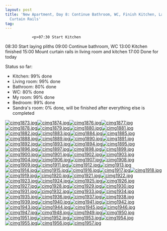 ```yaml
---
layout: post
title: 'New Apartment, Day 8: Continue Bathroom, WC, Finish Kitchen, Lay Pliths, Mount
  Curtain Rails'
tag: 
---
```



                <p>07:30 Start Kitchen
08:30 Start laying pliths
09:00 Continue bathroom, WC
13:00 Kitchen finished
15:00 Mount curtain rails in living room and kitchen
17:00 Done for today</p>
<p>Status so far:</p>
<ul>
    <li>Kitchen: 99% done</li>
    <li>Living room: 99% done</li>
    <li>Bathroom: 80% done</li>
    <li>WC: 80% done</li>
    <li>My room: 99% done</li>
    <li>Bedroom: 99% done</li>
    <li>Sandra's room: 0% done, will be finished after everything else is completed</li>
</ul>
<p><a href='/uploads/cimg1873.jpg' title='cimg1873.jpg' ><img src='/uploads/cimg1873.thumbnail.jpg' alt='cimg1873.jpg' /><a href='/uploads/cimg1874.jpg' title='cimg1874.jpg' ><img src='/uploads/cimg1874.thumbnail.jpg' alt='cimg1874.jpg' /><a href='/uploads/cimg1876.jpg' title='cimg1876.jpg' ><img src='/uploads/cimg1876.thumbnail.jpg' alt='cimg1876.jpg' /><a href='/uploads/cimg1877.jpg' title='cimg1877.jpg' ><img src='/uploads/cimg1877.thumbnail.jpg' alt='cimg1877.jpg' /><a href='/uploads/cimg1878.jpg' title='cimg1878.jpg' ><img src='/uploads/cimg1878.thumbnail.jpg' alt='cimg1878.jpg' /><a href='/uploads/cimg1879.jpg' title='cimg1879.jpg' ><img src='/uploads/cimg1879.thumbnail.jpg' alt='cimg1879.jpg' /><a href='/uploads/cimg1880.jpg' title='cimg1880.jpg' ><img src='/uploads/cimg1880.thumbnail.jpg' alt='cimg1880.jpg' /><a href='/uploads/cimg1881.jpg' title='cimg1881.jpg' ><img src='/uploads/cimg1881.thumbnail.jpg' alt='cimg1881.jpg' /><a href='/uploads/cimg1882.jpg' title='cimg1882.jpg' ><img src='/uploads/cimg1882.thumbnail.jpg' alt='cimg1882.jpg' /><a href='/uploads/cimg1883.jpg' title='cimg1883.jpg' ><img src='/uploads/cimg1883.thumbnail.jpg' alt='cimg1883.jpg' /><a href='/uploads/cimg1884.jpg' title='cimg1884.jpg' ><img src='/uploads/cimg1884.thumbnail.jpg' alt='cimg1884.jpg' /><a href='/uploads/cimg1885.jpg' title='cimg1885.jpg' ><img src='/uploads/cimg1885.thumbnail.jpg' alt='cimg1885.jpg' /><a href='/uploads/cimg1888.jpg' title='cimg1888.jpg' ><img src='/uploads/cimg1888.thumbnail.jpg' alt='cimg1888.jpg' /><a href='/uploads/cimg1889.jpg' title='cimg1889.jpg' ><img src='/uploads/cimg1889.thumbnail.jpg' alt='cimg1889.jpg' /><a href='/uploads/cimg1890.jpg' title='cimg1890.jpg' ><img src='/uploads/cimg1890.thumbnail.jpg' alt='cimg1890.jpg' /><a href='/uploads/cimg1891.jpg' title='cimg1891.jpg' ><img src='/uploads/cimg1891.thumbnail.jpg' alt='cimg1891.jpg' /><a href='/uploads/cimg1892.jpg' title='cimg1892.jpg' ><img src='/uploads/cimg1892.thumbnail.jpg' alt='cimg1892.jpg' /><a href='/uploads/cimg1893.jpg' title='cimg1893.jpg' ><img src='/uploads/cimg1893.thumbnail.jpg' alt='cimg1893.jpg' /><a href='/uploads/cimg1894.jpg' title='cimg1894.jpg' ><img src='/uploads/cimg1894.thumbnail.jpg' alt='cimg1894.jpg' /><a href='/uploads/cimg1895.jpg' title='cimg1895.jpg' ><img src='/uploads/cimg1895.thumbnail.jpg' alt='cimg1895.jpg' /><a href='/uploads/cimg1896.jpg' title='cimg1896.jpg' ><img src='/uploads/cimg1896.thumbnail.jpg' alt='cimg1896.jpg' /><a href='/uploads/cimg1897.jpg' title='cimg1897.jpg' ><img src='/uploads/cimg1897.thumbnail.jpg' alt='cimg1897.jpg' /><a href='/uploads/cimg1898.jpg' title='cimg1898.jpg' ><img src='/uploads/cimg1898.thumbnail.jpg' alt='cimg1898.jpg' /><a href='/uploads/cimg1899.jpg' title='cimg1899.jpg' ><img src='/uploads/cimg1899.thumbnail.jpg' alt='cimg1899.jpg' /><a href='/uploads/cimg1900.jpg' title='cimg1900.jpg' ><img src='/uploads/cimg1900.thumbnail.jpg' alt='cimg1900.jpg' /><a href='/uploads/cimg1901.jpg' title='cimg1901.jpg' ><img src='/uploads/cimg1901.thumbnail.jpg' alt='cimg1901.jpg' /><a href='/uploads/cimg1902.jpg' title='cimg1902.jpg' ><img src='/uploads/cimg1902.thumbnail.jpg' alt='cimg1902.jpg' /><a href='/uploads/cimg1903.jpg' title='cimg1903.jpg' ><img src='/uploads/cimg1903.thumbnail.jpg' alt='cimg1903.jpg' /><a href='/uploads/cimg1904.jpg' title='cimg1904.jpg' ><img src='/uploads/cimg1904.thumbnail.jpg' alt='cimg1904.jpg' /><a href='/uploads/cimg1906.jpg' title='cimg1906.jpg' ><img src='/uploads/cimg1906.thumbnail.jpg' alt='cimg1906.jpg' /><a href='/uploads/cimg1907.jpg' title='cimg1907.jpg' ><img src='/uploads/cimg1907.thumbnail.jpg' alt='cimg1907.jpg' /><a href='/uploads/cimg1908.jpg' title='cimg1908.jpg' ><img src='/uploads/cimg1908.thumbnail.jpg' alt='cimg1908.jpg' /><a href='/uploads/cimg1909.jpg' title='cimg1909.jpg' ><img src='/uploads/cimg1909.thumbnail.jpg' alt='cimg1909.jpg' /><a href='/uploads/cimg1911.jpg' title='cimg1911.jpg' ><img src='/uploads/cimg1911.thumbnail.jpg' alt='cimg1911.jpg' /><a href='/uploads/cimg1912.jpg' title='cimg1912.jpg' ><img src='/uploads/cimg1912.thumbnail.jpg' alt='cimg1912.jpg' /><a href='/uploads/cimg1913.jpg' title='cimg1913.jpg' ><img src='/uploads/cimg1913.thumbnail.jpg' alt='cimg1913.jpg' /><a href='/uploads/cimg1914.jpg' title='cimg1914.jpg' ><img src='/uploads/cimg1914.thumbnail.jpg' alt='cimg1914.jpg' /><a href='/uploads/cimg1915.jpg' title='cimg1915.jpg' ><img src='/uploads/cimg1915.thumbnail.jpg' alt='cimg1915.jpg' /><a href='/uploads/cimg1916.jpg' title='cimg1916.jpg' ><img src='/uploads/cimg1916.thumbnail.jpg' alt='cimg1916.jpg' /><a href='/uploads/cimg1917.jpg' title='cimg1917.jpg' ><img src='/uploads/cimg1917.thumbnail.jpg' alt='cimg1917.jpg' /><a href='/uploads/cimg1918.jpg' title='cimg1918.jpg' ><img src='/uploads/cimg1918.thumbnail.jpg' alt='cimg1918.jpg' /><a href='/uploads/cimg1919.jpg' title='cimg1919.jpg' ><img src='/uploads/cimg1919.thumbnail.jpg' alt='cimg1919.jpg' /><a href='/uploads/cimg1920.jpg' title='cimg1920.jpg' ><img src='/uploads/cimg1920.thumbnail.jpg' alt='cimg1920.jpg' /><a href='/uploads/cimg1921.jpg' title='cimg1921.jpg' ><img src='/uploads/cimg1921.thumbnail.jpg' alt='cimg1921.jpg' /><a href='/uploads/cimg1922.jpg' title='cimg1922.jpg' ><img src='/uploads/cimg1922.thumbnail.jpg' alt='cimg1922.jpg' /><a href='/uploads/cimg1923.jpg' title='cimg1923.jpg' ><img src='/uploads/cimg1923.thumbnail.jpg' alt='cimg1923.jpg' /><a href='/uploads/cimg1924.jpg' title='cimg1924.jpg' ><img src='/uploads/cimg1924.thumbnail.jpg' alt='cimg1924.jpg' /><a href='/uploads/cimg1925.jpg' title='cimg1925.jpg' ><img src='/uploads/cimg1925.thumbnail.jpg' alt='cimg1925.jpg' /><a href='/uploads/cimg1926.jpg' title='cimg1926.jpg' ><img src='/uploads/cimg1926.thumbnail.jpg' alt='cimg1926.jpg' /><a href='/uploads/cimg1927.jpg' title='cimg1927.jpg' ><img src='/uploads/cimg1927.thumbnail.jpg' alt='cimg1927.jpg' /><a href='/uploads/cimg1928.jpg' title='cimg1928.jpg' ><img src='/uploads/cimg1928.thumbnail.jpg' alt='cimg1928.jpg' /><a href='/uploads/cimg1929.jpg' title='cimg1929.jpg' ><img src='/uploads/cimg1929.thumbnail.jpg' alt='cimg1929.jpg' /><a href='/uploads/cimg1930.jpg' title='cimg1930.jpg' ><img src='/uploads/cimg1930.thumbnail.jpg' alt='cimg1930.jpg' /><a href='/uploads/cimg1931.jpg' title='cimg1931.jpg' ><img src='/uploads/cimg1931.thumbnail.jpg' alt='cimg1931.jpg' /><a href='/uploads/cimg1932.jpg' title='cimg1932.jpg' ><img src='/uploads/cimg1932.thumbnail.jpg' alt='cimg1932.jpg' /><a href='/uploads/cimg1933.jpg' title='cimg1933.jpg' ><img src='/uploads/cimg1933.thumbnail.jpg' alt='cimg1933.jpg' /><a href='/uploads/cimg1934.jpg' title='cimg1934.jpg' ><img src='/uploads/cimg1934.thumbnail.jpg' alt='cimg1934.jpg' /><a href='/uploads/cimg1935.jpg' title='cimg1935.jpg' ><img src='/uploads/cimg1935.thumbnail.jpg' alt='cimg1935.jpg' /><a href='/uploads/cimg1936.jpg' title='cimg1936.jpg' ><img src='/uploads/cimg1936.thumbnail.jpg' alt='cimg1936.jpg' /><a href='/uploads/cimg1937.jpg' title='cimg1937.jpg' ><img src='/uploads/cimg1937.thumbnail.jpg' alt='cimg1937.jpg' /><a href='/uploads/cimg1938.jpg' title='cimg1938.jpg' ><img src='/uploads/cimg1938.thumbnail.jpg' alt='cimg1938.jpg' /><a href='/uploads/cimg1939.jpg' title='cimg1939.jpg' ><img src='/uploads/cimg1939.thumbnail.jpg' alt='cimg1939.jpg' /><a href='/uploads/cimg1940.jpg' title='cimg1940.jpg' ><img src='/uploads/cimg1940.thumbnail.jpg' alt='cimg1940.jpg' /><a href='/uploads/cimg1941.jpg' title='cimg1941.jpg' ><img src='/uploads/cimg1941.thumbnail.jpg' alt='cimg1941.jpg' /><a href='/uploads/cimg1942.jpg' title='cimg1942.jpg' ><img src='/uploads/cimg1942.thumbnail.jpg' alt='cimg1942.jpg' /><a href='/uploads/cimg1943.jpg' title='cimg1943.jpg' ><img src='/uploads/cimg1943.thumbnail.jpg' alt='cimg1943.jpg' /><a href='/uploads/cimg1944.jpg' title='cimg1944.jpg' ><img src='/uploads/cimg1944.thumbnail.jpg' alt='cimg1944.jpg' /><a href='/uploads/cimg1945.jpg' title='cimg1945.jpg' ><img src='/uploads/cimg1945.thumbnail.jpg' alt='cimg1945.jpg' /><a href='/uploads/cimg1946.jpg' title='cimg1946.jpg' ><img src='/uploads/cimg1946.thumbnail.jpg' alt='cimg1946.jpg' /><a href='/uploads/cimg1947.jpg' title='cimg1947.jpg' ><img src='/uploads/cimg1947.thumbnail.jpg' alt='cimg1947.jpg' /><a href='/uploads/cimg1948.jpg' title='cimg1948.jpg' ><img src='/uploads/cimg1948.thumbnail.jpg' alt='cimg1948.jpg' /><a href='/uploads/cimg1949.jpg' title='cimg1949.jpg' ><img src='/uploads/cimg1949.thumbnail.jpg' alt='cimg1949.jpg' /><a href='/uploads/cimg1950.jpg' title='cimg1950.jpg' ><img src='/uploads/cimg1950.thumbnail.jpg' alt='cimg1950.jpg' /><a href='/uploads/cimg1951.jpg' title='cimg1951.jpg' ><img src='/uploads/cimg1951.thumbnail.jpg' alt='cimg1951.jpg' /><a href='/uploads/cimg1952.jpg' title='cimg1952.jpg' ><img src='/uploads/cimg1952.thumbnail.jpg' alt='cimg1952.jpg' /><a href='/uploads/cimg1953.jpg' title='cimg1953.jpg' ><img src='/uploads/cimg1953.thumbnail.jpg' alt='cimg1953.jpg' /><a href='/uploads/cimg1954.jpg' title='cimg1954.jpg' ><img src='/uploads/cimg1954.thumbnail.jpg' alt='cimg1954.jpg' /><a href='/uploads/cimg1955.jpg' title='cimg1955.jpg' ><img src='/uploads/cimg1955.thumbnail.jpg' alt='cimg1955.jpg' /><a href='/uploads/cimg1956.jpg' title='cimg1956.jpg' ><img src='/uploads/cimg1956.thumbnail.jpg' alt='cimg1956.jpg' /><a href='/uploads/cimg1957.jpg' title='cimg1957.jpg' ><img src='/uploads/cimg1957.thumbnail.jpg' alt='cimg1957.jpg' /></p>
            
